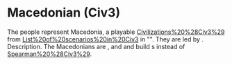 # Macedonian (Civ3)

The people represent Macedonia, a playable [Civilizations%20%28Civ3%29](civilization) from [List%20of%20scenarios%20in%20Civ3](scenario) in "". They are led by .
Description.
The Macedonians are , and and build s instead of [Spearman%20%28Civ3%29](spearmen).